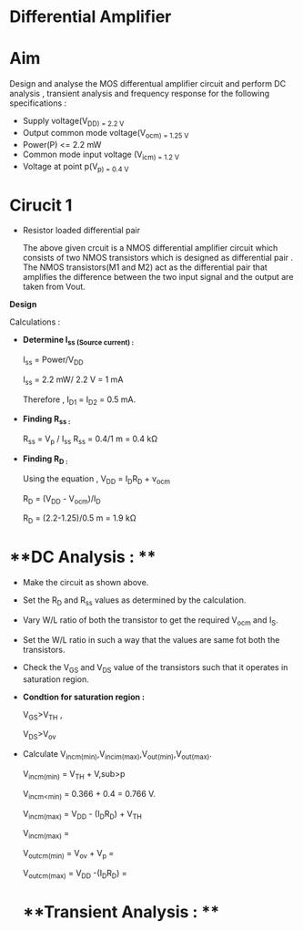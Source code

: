 # **Differential Amplifier**

# Aim

Design and analyse the MOS differentual amplifier circuit and perform DC analysis , transient analysis and frequency response for the following specifications : 

- Supply voltage(V<sub>DD) = 2.2 V
- Output common mode voltage(V<sub>ocm) = 1.25 V
- Power(P) <= 2.2 mW
- Common mode input voltage (V<sub>icm) = 1.2 V
-  Voltage at point p(V<sub>p) = 0.4 V

# **Cirucit 1**

  - Resistor loaded differential pair

    The above given crcuit is a NMOS differential amplifier circuit which consists of two NMOS transistors which is designed as differential pair . The NMOS transistors(M1 and M2) act as the differential pair that amplifies the difference between the two input signal and the output are taken from Vout.

**Design**

Calculations : 
- **Determine I<sub>ss (Source current) :**

   I<sub>ss</sub> = Power/V<sub>DD</sub>
  
   I<sub>ss</sub> = 2.2 mW/ 2.2 V = 1 mA
  
   Therefore , I<sub>D1</sub> = I<sub>D2</sub> = 0.5 mA.

- **Finding R<sub>ss :**

  R<sub>ss</sub> = V<sub>p</sub> / I<sub>ss</sub>
  R<sub>ss</sub> = 0.4/1 m = 0.4 kΩ

- **Finding R<sub>D :**

  Using the equation , V<sub>DD</sub> = I<sub>D</sub>R<sub>D</sub> + v<sub>ocm</sub>

  R<sub>D</sub> = (V<sub>DD</sub> - V<sub>ocm</sub>)/I<sub>D</sub>

  R<sub>D</sub> = (2.2-1.25)/0.5 m = 1.9 kΩ

# **DC Analysis : **

- Make the circuit as shown above.
- Set the R<sub>D</sub> and R<sub>ss</sub> values as determined by the calculation.
- Vary W/L ratio of both the transistor to get the required V<sub>ocm</sub> and I<sub>S</sub>.
- Set the W/L ratio in such a way that the values are same fot both the transistors.
- Check the V<sub>GS</sub> and V<sub>DS</sub> value of the transistors such that it operates in saturation region.
- **Condtion for saturation region :**

  V<sub>GS</sub>>V<sub>TH</sub> ,

  V<sub>DS</sub>>V<sub>ov</sub>

- Calculate V<sub>incm(min)</sub>,V<sub>incim(max)</sub>,V<sub>out(min)</sub>,V<sub>out(max)</sub>.

  V<sub>incm(min)</sub> = V<sub>TH</sub> + V,sub>p</sub>
  
  V<sub>incm<min)</sub> = 0.366 + 0.4 = 0.766 V.

  V<sub>incm(max)</sub> = V<sub>DD</sub> - (I<sub>D</sub>R<sub>D</sub>) + V<sub>TH</sub>

  V<sub>incm(max)</sub> =

  V<sub>outcm(min)</sub> = V<sub>ov</sub> + V<sub>p</sub> =

  V<sub>outcm(max)</sub> = V<sub>DD</sub> -(I<sub>D</sub>R<sub>D</sub>) =

  # **Transient Analysis : **

  
